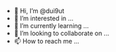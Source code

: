 - 👋 Hi, I’m @dui9ut
- 👀 I’m interested in ...
- 🌱 I’m currently learning ...
- 💞️ I’m looking to collaborate on ...
- 📫 How to reach me ...

<!---
dui9ut/dui9ut is a ✨ special ✨ repository because its `README.md` (this file) appears on your GitHub profile.
You can click the Preview link to take a look at your changes.
--->
